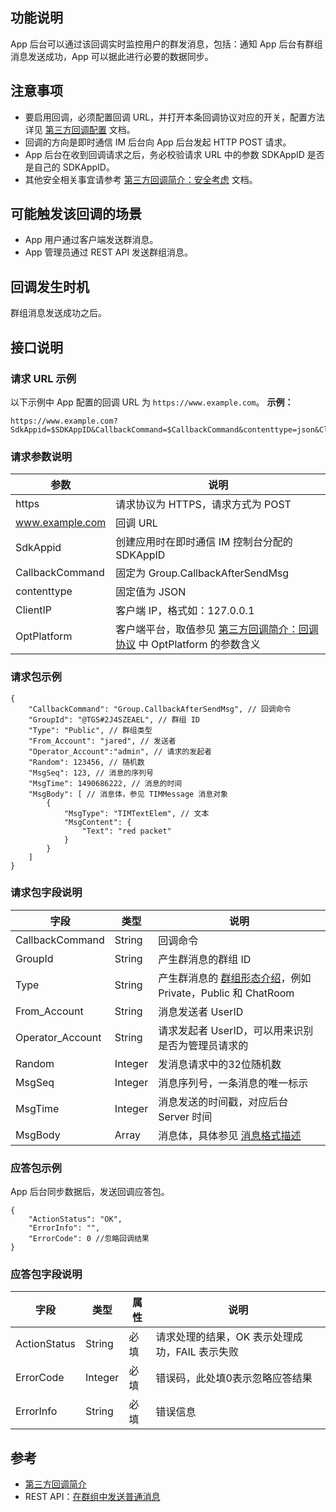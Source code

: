 ## 功能说明

App 后台可以通过该回调实时监控用户的群发消息，包括：通知 App 后台有群组消息发送成功，App 可以据此进行必要的数据同步。

## 注意事项

-  要启用回调，必须配置回调 URL，并打开本条回调协议对应的开关，配置方法详见 [第三方回调配置](https://cloud.tencent.com/document/product/269/32431) 文档。
-  回调的方向是即时通信 IM 后台向 App 后台发起 HTTP POST 请求。
- App 后台在收到回调请求之后，务必校验请求 URL 中的参数 SDKAppID 是否是自己的 SDKAppID。
- 其他安全相关事宜请参考 [第三方回调简介：安全考虑](https://cloud.tencent.com/document/product/269/1522#.E5.AE.89.E5.85.A8.E8.80.83.E8.99.91) 文档。

## 可能触发该回调的场景

-  App 用户通过客户端发送群消息。
-  App 管理员通过 REST API 发送群组消息。

## 回调发生时机

群组消息发送成功之后。

## 接口说明

### 请求 URL 示例

以下示例中 App 配置的回调 URL 为 `https://www.example.com`。
**示例：**

```
https://www.example.com?SdkAppid=$SDKAppID&CallbackCommand=$CallbackCommand&contenttype=json&ClientIP=$ClientIP&OptPlatform=$OptPlatform
```

### 请求参数说明

| 参数 | 说明 |
| --- | --- |
| https | 请求协议为 HTTPS，请求方式为 POST |
| www.example.com | 回调 URL |
| SdkAppid | 创建应用时在即时通信 IM 控制台分配的 SDKAppID |
| CallbackCommand | 固定为 Group.CallbackAfterSendMsg |
| contenttype | 固定值为 JSON |
| ClientIP | 客户端 IP，格式如：127.0.0.1 |
| OptPlatform | 客户端平台，取值参见 [第三方回调简介：回调协议](https://cloud.tencent.com/document/product/269/1522#.E5.9B.9E.E8.B0.83.E5.8D.8F.E8.AE.AE) 中 OptPlatform 的参数含义 |

### 请求包示例

```
{
    "CallbackCommand": "Group.CallbackAfterSendMsg", // 回调命令
    "GroupId": "@TGS#2J4SZEAEL", // 群组 ID
    "Type": "Public", // 群组类型
    "From_Account": "jared", // 发送者
    "Operator_Account":"admin", // 请求的发起者
    "Random": 123456, // 随机数
    "MsgSeq": 123, // 消息的序列号
    "MsgTime": 1490686222, // 消息的时间
    "MsgBody": [ // 消息体，参见 TIMMessage 消息对象
        {
            "MsgType": "TIMTextElem", // 文本
            "MsgContent": {
                "Text": "red packet"
            }
        }
    ]
}
```

### 请求包字段说明

| 字段 | 类型 | 说明 |
| --- | --- | --- |
| CallbackCommand | String | 回调命令 |
| GroupId | String | 产生群消息的群组 ID |
| Type | String | 产生群消息的 [群组形态介绍](https://cloud.tencent.com/document/product/269/1502#.E7.BE.A4.E7.BB.84.E5.BD.A2.E6.80.81.E4.BB.8B.E7.BB.8D)，例如 Private，Public 和 ChatRoom |
| From_Account | String | 消息发送者 UserID |
| Operator_Account | String | 请求发起者 UserID，可以用来识别是否为管理员请求的|
| Random | Integer | 发消息请求中的32位随机数 |
| MsgSeq | Integer | 消息序列号，一条消息的唯一标示 |
| MsgTime | Integer | 消息发送的时间戳，对应后台 Server 时间 |
| MsgBody | Array | 消息体，具体参见 [消息格式描述](https://cloud.tencent.com/document/product/269/2720) |

### 应答包示例

App 后台同步数据后，发送回调应答包。

```
{
    "ActionStatus": "OK",
    "ErrorInfo": "",
    "ErrorCode": 0 //忽略回调结果
}
```

### 应答包字段说明

| 字段 | 类型 | 属性 | 说明 |
| --- | --- | --- | --- |
| ActionStatus | String | 必填 | 请求处理的结果，OK 表示处理成功，FAIL 表示失败 |
| ErrorCode | Integer | 必填 | 错误码，此处填0表示忽略应答结果 |
| ErrorInfo | String | 必填	 | 错误信息 |

## 参考

- [第三方回调简介](https://cloud.tencent.com/document/product/269/1522)
- REST API：[在群组中发送普通消息](https://cloud.tencent.com/document/product/269/1629)
